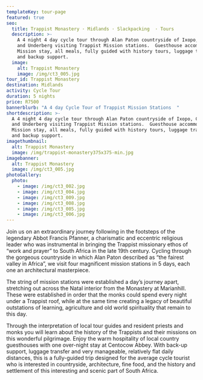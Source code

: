 ```yaml
---
templateKey: tour-page
featured: true
seo:
  title: Trappist Monastery · Midlands · Slackpacking  · Tours
  description: >-
    A 4 night 4 day cycle tour through Alan Paton countryside of Ixopo, Creighton
    and Underberg visiting Trappist Mission stations.  Guesthouse accommodation,
    Mission stay, all meals, fully guided with history tours, luggage transfers
    and backup support.
  image:
    alt: Trappist Monastery
    image: /img/ct3_005.jpg
tour_id: Trappist Monastery
destination: Midlands
activity: Cycle Tour
duration: 5 nights
price: R7500
bannerblurb: "A 4 day Cycle Tour of Trappist Mission Stations  "
shortdescription: >-
  A 4 night 4 day cycle tour through Alan Paton countryside of Ixopo, Creighton
  and Underberg visiting Trappist Mission stations.  Guesthouse accommodation,
  Mission stay, all meals, fully guided with history tours, luggage transfers
  and backup support.
imagethumbnail:
  alt: Trappist Monastery
  image: /img/trappist-monastery375x375-min.jpg
imagebanner:
  alt: Trappist Monastery
  image: /img/ct3_005.jpg
photoGallery:
  photo:
    - image: /img/ct3_002.jpg
    - image: /img/ct3_004.jpg
    - image: /img/ct3_009.jpg
    - image: /img/ct3_008.jpg
    - image: /img/ct3_005.jpg
    - image: /img/ct3_006.jpg
---
```


Join us on an extraordinary journey following in the footsteps of the legendary Abbot Francis Pfanner, a charismatic and eccentric religious leader who was instrumental in bringing the Trappist missionary ethos of “work and prayer” to South Africa in the late 19th century. Cycling through the gorgeous countryside in which Alan Paton described as “the fairest valley in Africa”, we visit four magnificent mission stations in 5 days, each one an architectural masterpiece.

The string of mission stations were established a day’s journey apart, stretching out across the Natal interior from the Monastery at Marianhill. These were established in order that the monks could spend every night under a Trappist roof, while at the same time creating a legacy of beautiful outstations of learning, agriculture and old world spirituality that remain to this day.

Through the interpretation of local tour guides and resident priests and monks you will learn about the history of the Trappists and their missions on this wonderful pilgrimage. Enjoy the warm hospitality of local country guesthouses with one over-night stay at Centocow Abbey. With back-up support, luggage transfer and very manageable, relatively flat daily distances, this is a fully-guided trip designed for the average cycle tourist who is interested in countryside, architecture, fine food, and the history and settlement of this interesting and scenic part of South Africa.
